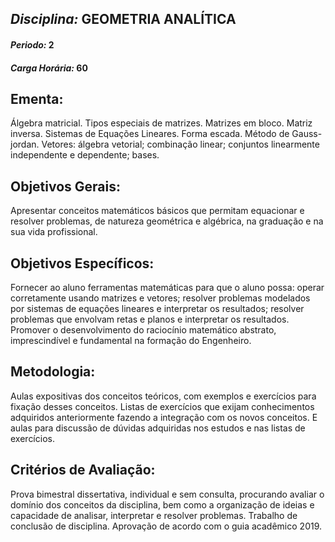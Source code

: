 ## *Disciplina:* GEOMETRIA ANALÍTICA
#### *Periodo:* 2
#### *Carga Horária:* 60
 
## Ementa:
Álgebra matricial. Tipos especiais de matrizes. Matrizes em bloco. Matriz inversa. Sistemas de Equações Lineares. Forma escada. Método de Gauss-jordan. Vetores: álgebra vetorial; combinação linear; conjuntos linearmente independente e dependente; bases.
 
## Objetivos Gerais:
Apresentar conceitos matemáticos básicos que permitam equacionar e resolver problemas, de natureza geométrica e algébrica, na graduação e na sua vida profissional.
 
## Objetivos Específicos:
Fornecer ao aluno ferramentas matemáticas para que o aluno possa: operar corretamente usando matrizes e vetores; resolver problemas modelados por sistemas de equações lineares e interpretar os resultados; resolver problemas que envolvam retas e planos e interpretar os resultados. Promover o desenvolvimento do raciocínio matemático abstrato, imprescindível e fundamental na formação do Engenheiro.
 
## Metodologia:
Aulas expositivas dos conceitos teóricos, com exemplos e exercícios para fixação desses conceitos. Listas de exercícios que exijam conhecimentos adquiridos anteriormente fazendo a integração com os novos conceitos. E aulas para discussão de dúvidas adquiridas nos estudos e nas listas de exercícios.
 
## Critérios de Avaliação:
Prova bimestral dissertativa, individual e sem consulta, procurando avaliar o domínio dos conceitos da disciplina, bem como a organização de ideias e capacidade de analisar, interpretar e resolver problemas. Trabalho de conclusão de disciplina. Aprovação de acordo com o guia acadêmico 2019.